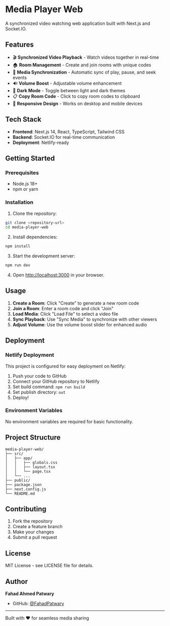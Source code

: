 # Media Player Web

A synchronized video watching web application built with Next.js and Socket.IO.

## Features

- 🎬 **Synchronized Video Playback** - Watch videos together in real-time
- 🏠 **Room Management** - Create and join rooms with unique codes
- 🔄 **Media Synchronization** - Automatic sync of play, pause, and seek events
- 🔊 **Volume Boost** - Adjustable volume enhancement
- 🌙 **Dark Mode** - Toggle between light and dark themes
- 📋 **Copy Room Code** - Click to copy room codes to clipboard
- 📱 **Responsive Design** - Works on desktop and mobile devices

## Tech Stack

- **Frontend**: Next.js 14, React, TypeScript, Tailwind CSS
- **Backend**: Socket.IO for real-time communication
- **Deployment**: Netlify-ready

## Getting Started

### Prerequisites

- Node.js 18+ 
- npm or yarn

### Installation

1. Clone the repository:
```bash
git clone <repository-url>
cd media-player-web
```

2. Install dependencies:
```bash
npm install
```

3. Start the development server:
```bash
npm run dev
```

4. Open [http://localhost:3000](http://localhost:3000) in your browser.

## Usage

1. **Create a Room**: Click "Create" to generate a new room code
2. **Join a Room**: Enter a room code and click "Join"
3. **Load Media**: Click "Load File" to select a video file
4. **Sync Playback**: Use "Sync Media" to synchronize with other viewers
5. **Adjust Volume**: Use the volume boost slider for enhanced audio

## Deployment

### Netlify Deployment

This project is configured for easy deployment on Netlify:

1. Push your code to GitHub
2. Connect your GitHub repository to Netlify
3. Set build command: `npm run build`
4. Set publish directory: `out`
5. Deploy!

### Environment Variables

No environment variables are required for basic functionality.

## Project Structure

```
media-player-web/
├── src/
│   ├── app/
│   │   ├── globals.css
│   │   ├── layout.tsx
│   │   └── page.tsx
│   └── ...
├── public/
├── package.json
├── next.config.js
└── README.md
```

## Contributing

1. Fork the repository
2. Create a feature branch
3. Make your changes
4. Submit a pull request

## License

MIT License - see LICENSE file for details.

## Author

**Fahad Ahmed Patwary**
- GitHub: [@FahadPatwary](https://github.com/FahadPatwary)

---

Built with ❤️ for seamless media sharing
